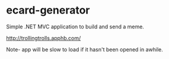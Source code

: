 # ecard-generator

Simple .NET MVC application to build and send a meme.

http://trollingtrolls.apphb.com/

Note- app will be slow to load if it hasn't been opened in awhile.
